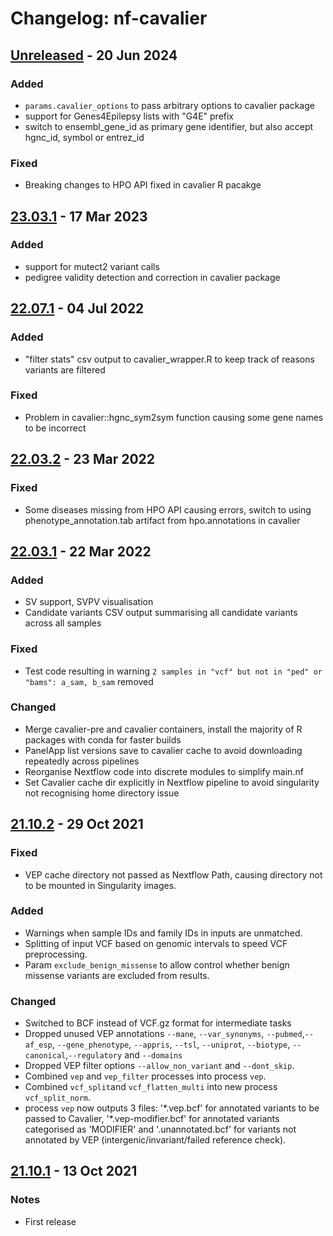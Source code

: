 # Changelog: nf-cavalier
<!--- https://keepachangelog.com/en/1.0.0/ --->

## [Unreleased](https://github.com/bahlolab/nf-cavalier/releases/tag/unrealeased) - 20 Jun 2024
### Added
- `params.cavalier_options` to pass arbitrary options to cavalier package
- support for Genes4Epilepsy lists with "G4E" prefix
- switch to ensembl_gene_id as primary gene identifier, but also accept hgnc_id, symbol or entrez_id
### Fixed
- Breaking changes to HPO API fixed in cavalier R pacakge

## [23.03.1](https://github.com/bahlolab/nf-cavalier/releases/tag/23.03.1) - 17 Mar 2023
### Added
- support for mutect2 variant calls
- pedigree validity detection and correction in cavalier package

## [22.07.1](https://github.com/bahlolab/nf-cavalier/releases/tag/22.07.1) - 04 Jul 2022
### Added
- "filter stats" csv output to cavalier_wrapper.R to keep track of reasons variants are filtered
### Fixed
- Problem in cavalier::hgnc_sym2sym function causing some gene names to be incorrect

## [22.03.2](https://github.com/bahlolab/nf-cavalier/releases/tag/22.03.2) - 23 Mar 2022
### Fixed
- Some diseases missing from HPO API causing errors, switch to using phenotype_annotation.tab artifact from hpo.annotations in cavalier

## [22.03.1](https://github.com/bahlolab/nf-cavalier/releases/tag/22.03.1) - 22 Mar 2022
### Added
- SV support, SVPV visualisation
- Candidate variants CSV output summarising all candidate variants across all samples
### Fixed
- Test code resulting in warning `2 samples in "vcf" but not in "ped" or "bams": a_sam, b_sam` removed
### Changed
- Merge cavalier-pre and cavalier containers, install the majority of R packages with conda for faster builds
- PanelApp list versions save to cavalier cache to avoid downloading repeatedly across pipelines
- Reorganise Nextflow code into discrete modules to simplify main.nf
- Set Cavalier cache dir explicitly in Nextflow pipeline to avoid singularity not recognising home directory issue

## [21.10.2](https://github.com/bahlolab/nf-cavalier/releases/tag/21.10.2) - 29 Oct 2021
### Fixed
- VEP cache directory not passed as Nextflow Path, causing directory not to be mounted in Singularity images.
### Added
- Warnings when sample IDs and family IDs in inputs are unmatched.
- Splitting of input VCF based on genomic intervals to speed VCF preprocessing.
- Param `exclude_benign_missense` to allow control whether benign missense variants are excluded from results.
### Changed
- Switched to BCF instead of VCF.gz format for intermediate tasks
- Dropped unused VEP annotations `--mane`, `--var_synonyms`, `--pubmed`,`--af_esp`, `--gene_phenotype`, `--appris`,
  `--tsl`, `--uniprot`, `--biotype`, `--canonical`,`--regulatory` and `--domains`
- Dropped VEP filter options `--allow_non_variant` and `--dont_skip`.
- Combined `vep` and `vep_filter` processes into process `vep`.
- Combined `vcf_split`and `vcf_flatten_multi` into new process `vcf_split_norm`. 
- process `vep` now outputs 3 files: '\*.vep.bcf' for annotated variants to be passed to Cavalier, '\*.vep-modifier.bcf'
for annotated variants categorised as 'MODIFIER' and '.unannotated.bcf' for variants not annotated by VEP
(intergenic/invariant/failed reference check).

## [21.10.1](https://github.com/bahlolab/nf-cavalier/releases/tag/21.10.1) - 13 Oct 2021
### Notes
- First release

